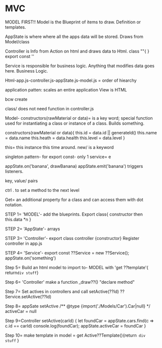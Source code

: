 # MVC
MODEL FIRST!! Model is the Blueprint of items to draw. Definition or templates.

AppState is where where all the apps data will be stored. Draws from Model/class

Controller is Info from Action on html and draws data to Html. 
class ""{
}
export const ''

Service is responsible for business logic. Anything that modifies data goes here. Business Logic.

Html-app.js-controller.js-appState.js-model.js = order of hiearchy


<!-- Model. View. Controller.
mvc patten is tried and true pattern.
design patten: is underlying code -->

application patten: scales an entire application
View is HTML


bcw create

class/ does not need function in controller.js

Model- constructors(rawMaterial or data)= is a key word; special function used for instantiating a class or instance of a class. Builds something.

constructors(rawMaterial or data){
  this.id = data.id || generateId()
  this.name = data.name
  this.heath = data.health
  this.level = data.level
}

this= this instance this time around.
new/ is a keyword

singleton pattern- for export const- only 1 service= e

<!-- Need to use to grab from somewhere-->
appState.on('banana', drawBanana)
appState.emit('banana') triggers listeners.

key, value/ pairs

ctrl . to set a method to the next level

<!-- Getters and Setters -->
Get= an additional property for a class and can access them with dot notation.


<!-- ORDER OF THE STARTING CODE IN MVC -->

STEP 1= 'MODEL'- add the blueprints. Export class{ constructor then this.data *n }

STEP 2= 'AppState'- arrays  <import Model>

STEP 3= 'Controller'- export class controller {constructor}  Register controller in app.js

STEP 4= 'Service'- export const ??Service = new ??Service(); appState.on('something')

Step 5= Build an html model to import to- MODEL with 'get ??template'{ return` div stuff `}

Step 6= 'Controller' make a function _draw??() "declare method"

Step 7= Set actives in controllers and call  setActive(??Id) ??Service.setActive(??Id)

Step 8= appSate setActive /** @type {import('./Models/Car').Car|null} */
  activeCar = null

Step 9=Controller setActive(carId) {
        let foundCar = appState.cars.find(c => c.id == carId)
        console.log(foundCar);
        appState.activeCar = foundCar
    }

Step 10= make template in model = get Active??Template(){return` div stuff` }





